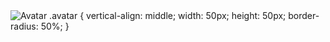 <img src="[avatar.png](https://media.discordapp.net/attachments/887764078636986378/1000519540142247936/unknown.png)" alt="Avatar" class="avatar">
.avatar {
  vertical-align: middle;
  width: 50px;
  height: 50px;
  border-radius: 50%;
}
